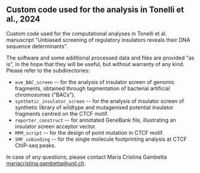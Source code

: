 ## Custom code used for the analysis in Tonelli et al., 2024

Custom code used for the computational analyses in Tonelli et al. manuscript "Unbiased screening of regulatory insulators reveals their DNA sequence determinants".

The software and some additional processed data and files are provided "as is", in the hope that they will be useful, but without warranty of any kind. Please refer to the subdirectories:

-   `eve_BAC_screen` -- for the analysis of insulator screen of genomic fragments, obtained through tagmentation of bacterial artificial chromosomes ("BACs").
-   `synthetic_insulator_screen` -- for the analysis of insulator screen of synthetic library of wildtype and mutagenised potential insulator fragments centred on the CTCF motif.
-   `reporter_construct` -- for annotated GeneBank file, illustrating an insulator screen acceptor vector.
-   `MPM_script` -- for the design of point mutation in CTCF motif.
-   `SMF_cobinding` -- for the single molecule footprinting analysis at CTCF ChIP-seq peaks.

In case of any questions, please contact Maria Cristina Gambetta [mariacristina.gambetta\@unil.ch](mailto:mariacristina.gambetta@unil.ch).
